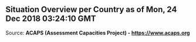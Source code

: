 ## Situation Overview per Country as of Mon, 24 Dec 2018 03:24:10 GMT

Source: **ACAPS (Assessment Capacities Project) - https://www.acaps.org**